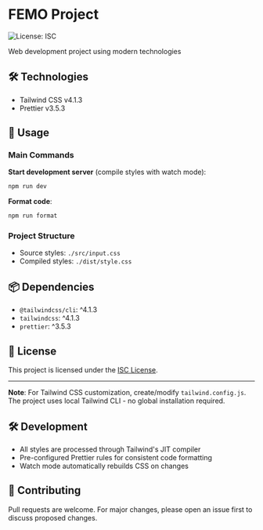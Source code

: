 # FEMO Project

![License: ISC](https://img.shields.io/badge/License-ISC-blue.svg)

Web development project using modern technologies

## 🛠 Technologies
- Tailwind CSS v4.1.3
- Prettier v3.5.3

## 🚀 Usage

### Main Commands

**Start development server** (compile styles with watch mode):
```bash
npm run dev
```

**Format code**:
```bash
npm run format
```

### Project Structure
- Source styles: `./src/input.css`
- Compiled styles: `./dist/style.css`

## 📦 Dependencies
- `@tailwindcss/cli`: ^4.1.3
- `tailwindcss`: ^4.1.3
- `prettier`: ^3.5.3

## 📄 License
This project is licensed under the [ISC License](LICENSE).

---

**Note**: For Tailwind CSS customization, create/modify `tailwind.config.js`.  
The project uses local Tailwind CLI - no global installation required.

## 🛠 Development
- All styles are processed through Tailwind's JIT compiler
- Pre-configured Prettier rules for consistent code formatting
- Watch mode automatically rebuilds CSS on changes

## 🤝 Contributing
Pull requests are welcome. For major changes, please open an issue first to discuss proposed changes.
```